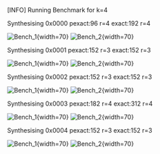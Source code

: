 [INFO] Running Benchmark for k=4

Synthesising 0x0000 pexact:96 r=4 exact:192 r=4

![Bench_1](benchmark_r.png){width=70} ![Bench_2](benchmark_s.png){width=70}

Synthesising 0x0001 pexact:152 r=3 exact:152 r=3

![Bench_1](benchmark_r.png){width=70} ![Bench_2](benchmark_s.png){width=70}

Synthesising 0x0002 pexact:152 r=3 exact:152 r=3

![Bench_1](benchmark_r.png){width=70} ![Bench_2](benchmark_s.png){width=70}

Synthesising 0x0003 pexact:182 r=4 exact:312 r=4

![Bench_1](benchmark_r.png){width=70} ![Bench_2](benchmark_s.png){width=70}

Synthesising 0x0004 pexact:152 r=3 exact:152 r=3

![Bench_1](benchmark_r.png){width=70} ![Bench_2](benchmark_s.png){width=70}

